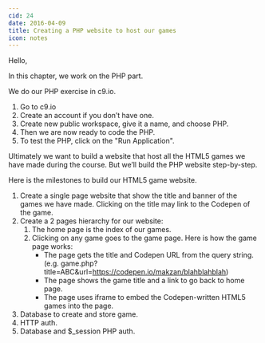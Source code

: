 ```yaml
---
cid: 24
date: 2016-04-09
title: Creating a PHP website to host our games
icon: notes
---
```


Hello,

In this chapter, we work on the PHP part.

We do our PHP exercise in c9.io.

1. Go to c9.io
2. Create an account if you don’t have one.
3. Create new public workspace, give it a name, and choose PHP.
4. Then we are now ready to code the PHP.
5. To test the PHP, click on the "Run Application".


Ultimately we want to build a website that host all the HTML5 games we have made during the course. But we’ll build the PHP website step-by-step.

Here is the milestones to build our HTML5 game website.

1. Create a single page website that show the title and banner of the games we have made. Clicking on the title may link to the Codepen of the game.
2. Create a 2 pages hierarchy for our website:
    1. The home page is the index of our games.
    2. Clicking on any game goes to the game page. Here is how the game page works:
        - The page gets the title and Codepen URL from the query string. (e.g. game.php?title=ABC&url=https://codepen.io/makzan/blahblahblah)
        - The page shows the game title and a link to go back to home page.
        - The page uses iframe to embed the Codepen-written HTML5 games into the page.
3. Database to create and store game.
4. HTTP auth.
5. Database and $_session PHP auth.

<script charset="ISO-8859-1" src="//fast.wistia.com/assets/external/E-v1.js" async></script><div class="wistia_responsive_padding" style="padding:62.5% 0 0 0;position:relative;"><div class="wistia_responsive_wrapper" style="height:100%;left:0;position:absolute;top:0;width:100%;"><div class="wistia_embed wistia_async_76cv0gz93v seo=false videoFoam=true" style="height:100%;width:100%">&nbsp;</div></div></div>


<script charset="ISO-8859-1" src="//fast.wistia.com/assets/external/E-v1.js" async></script><div class="wistia_responsive_padding" style="padding:62.5% 0 0 0;position:relative;"><div class="wistia_responsive_wrapper" style="height:100%;left:0;position:absolute;top:0;width:100%;"><div class="wistia_embed wistia_async_3uvqwbtaas seo=false videoFoam=true" style="height:100%;width:100%">&nbsp;</div></div></div>